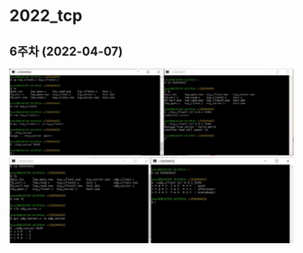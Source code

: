 # 2022_tcp

## 6주차 (2022-04-07)
 <img width="" height="" src="./pic/TCP-IP_6주차-1_실행결과.JPG"></img>
 <img width="" height="" src="./pic/TCP-IP_6주차-2_실행결과.JPG"></img>
